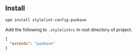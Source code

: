 ## Install

```bash
npm install stylelint-config-punkave
```
Add the following to `.stylelintrc` in root directory of project.

```json
{
  "extends": "punkave"
}
```
